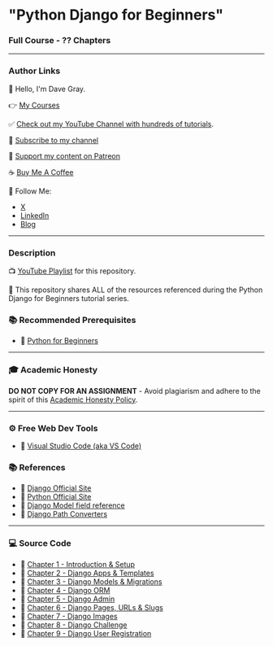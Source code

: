 # "Python Django for Beginners"

### Full Course - ?? Chapters

---

### Author Links

👋 Hello, I'm Dave Gray.

👉 [My Courses](https://courses.davegray.codes/)

✅ [Check out my YouTube Channel with hundreds of tutorials](https://www.youtube.com/DaveGrayTeachesCode).

🚩 [Subscribe to my channel](https://bit.ly/3nGHmNn)

💖 [Support my content on Patreon](https://patreon.com/davegray)

☕ [Buy Me A Coffee](https://buymeacoffee.com/DaveGray)

🚀 Follow Me:

- [X](https://x.com/yesdavidgray)
- [LinkedIn](https://www.linkedin.com/in/davidagray/)
- [Blog](https://www.davegray.codes)

---

### Description

📺 [YouTube Playlist](https://www.youtube.com/playlist?list=PL0Zuz27SZ-6NamGNr7dEqzNFEcZ_FAUVX) for this repository.

🚀 This repository shares ALL of the resources referenced during the Python Django for Beginners tutorial series.

### 📚 Recommended Prerequisites
- 🔗 [Python for Beginners](https://youtu.be/H2EJuAcrZYU)

---

### 🎓 Academic Honesty

**DO NOT COPY FOR AN ASSIGNMENT** - Avoid plagiarism and adhere to the spirit of this [Academic Honesty Policy](https://www.freecodecamp.org/news/academic-honesty-policy/).

---

### ⚙ Free Web Dev Tools
- 🔗 [Visual Studio Code (aka VS Code)](https://code.visualstudio.com/)

### 📚 References
- 🔗 [Django Official Site](https://www.djangoproject.com/)
- 🔗 [Python Official Site](https://www.python.org/)
- 🔗 [Django Model field reference](https://docs.djangoproject.com/en/5.0/ref/models/fields)
- 🔗 [Django Path Converters](https://docs.djangoproject.com/en/5.0/topics/http/urls/#path-converters)

---

### 💻 Source Code

- 🔗 [Chapter 1 - Introduction & Setup](https://github.com/gitdagray/django-course/tree/main/lesson01)
- 🔗 [Chapter 2 - Django Apps & Templates](https://github.com/gitdagray/django-course/tree/main/lesson02)
- 🔗 [Chapter 3 - Django Models & Migrations](https://github.com/gitdagray/django-course/tree/main/lesson03)
- 🔗 [Chapter 4 - Django ORM](https://github.com/gitdagray/django-course/tree/main/lesson04)
- 🔗 [Chapter 5 - Django Admin](https://github.com/gitdagray/django-course/tree/main/lesson05)
- 🔗 [Chapter 6 - Django Pages, URLs & Slugs](https://github.com/gitdagray/django-course/tree/main/lesson06)
- 🔗 [Chapter 7 - Django Images](https://github.com/gitdagray/django-course/tree/main/lesson07)
- 🔗 [Chapter 8 - Django Challenge](https://github.com/gitdagray/django-course/tree/main/lesson08)
- 🔗 [Chapter 9 - Django User Registration](https://github.com/gitdagray/django-course/tree/main/lesson09)

